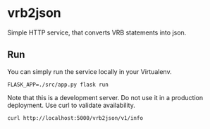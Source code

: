 # vrb2json
Simple HTTP service, that converts VRB statements into json.

## Run
You can simply run the service locally in your Virtualenv.

```
FLASK_APP=./src/app.py flask run
```

Note that this is a development server. Do not use it in a production deployment.
Use curl to validate availability.

```
curl http://localhost:5000/vrb2json/v1/info
```
